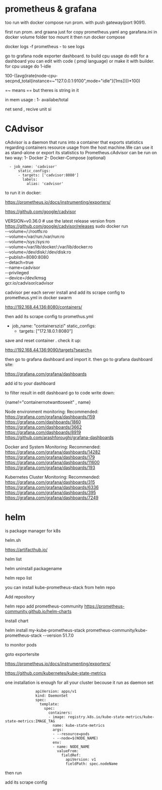 
# prometheus & grafana


too run with docker compose run prom. with push gateway(port 9091). 

first run prom. and graana just for copy prometheus.yaml ang garafana.ini in docker volume folder too  mount it then run docker compose


docker logs -f prometheus  - to see logs




go to grafana node exporter dashboard. to build cpu usage do edit for a dashboard you can edit with code ( pmql language) or make it with builder. for cpu usage do 1-idle

100-((avg(irate(node-cpu-secpnd_total{instance=~"127.0.0.1:9100",mode="idle"}[1ms])))*100)

=~ means == but theres is string in it

in mem usage : 1- availabe/total

net send , recive unit si






# CAdvisor

cAdvisor is a daemon that runs into a container that exports statistics regarding containers resource usage from the host machine.We can use it as stand-alone or export its statistics to Prometheus.cAdvisor can be run on two way:
1- Docker
2- Docker-Compose (optional)


      - job_name: 'cadvisor'
          static_configs:
          - targets: ['cadvisor:8080']
            labels:
              alias: 'cadvisor'
      

to run it in docker:


https://prometheus.io/docs/instrumenting/exporters/


https://github.com/google/cadvisor


VERSION=v0.36.0 # use the latest release version from https://github.com/google/cadvisor/releases
sudo docker run \
  --volume=/:/rootfs:ro \
  --volume=/var/run:/var/run:ro \
  --volume=/sys:/sys:ro \
  --volume=/var/lib/docker/:/var/lib/docker:ro \
  --volume=/dev/disk/:/dev/disk:ro \
  --publish=8080:8080 \
  --detach=true \
  --name=cadvisor \
  --privileged \
  --device=/dev/kmsg \
  gcr.io/cadvisor/cadvisor


cadvisor per each server install and add its scrape config to prometheus.yml in docker swarm


http://192.168.44.136:8080/containers/

then add its scrape config to promethus.yml

  - job_name: "containerszizi"
    static_configs:
      - targets: ["172.18.0.1:8080"]



save and reset container . check it up:

http://192.168.44.136:9090/targets?search=


then go to grafana dashboard and import it. then go to grafana dashboard site:

https://grafana.com/grafana/dashboards


add id to your dashboard


to filter result in edit dashboard go to code write down:

{name!="containernotwanttoseeit" , name}



Node environment monitoring:
Recommended: https://grafana.com/grafana/dashboards/159 
https://grafana.com/dashboards/1860 
https://grafana.com/dashboards/3662 
https://grafana.com/dashboards/8919 
https://github.com/arashforoughi/grafana-dashboards



Docker and System Monitoring:
Recommended: https://grafana.com/grafana/dashboards/14282 
https://grafana.com/grafana/dashboards/179 
https://grafana.com/grafana/dashboards/11600 
https://grafana.com/grafana/dashboards/193 




Kubernetes Cluster Monitoring:
Recommended: https://grafana.com/grafana/dashboards/315 
https://grafana.com/grafana/dashboards/6336 
https://grafana.com/grafana/dashboards/395 
https://grafana.com/grafana/dashboards/7249 








# helm

is package manager for k8s

helm.sh

https://artifacthub.io/

  
helm list

helm uninstall packagename


helm repo list

you can install kube-prometheus-stack from helm repo


Add repository

helm repo add prometheus-community https://prometheus-community.github.io/helm-charts

Install chart

helm install my-kube-prometheus-stack prometheus-community/kube-prometheus-stack --version 51.7.0


to monitor pods

goto exportersite

https://prometheus.io/docs/instrumenting/exporters/

https://github.com/kubernetes/kube-state-metrics


one installation is enough for all your cluster becouse it run as daemon set



                  apiVersion: apps/v1
                  kind: DaemonSet
                  spec:
                    template:
                      spec:
                        containers:
                        - image: registry.k8s.io/kube-state-metrics/kube-state-metrics:IMAGE_TAG
                          name: kube-state-metrics
                          args:
                          - --resource=pods
                          - --node=$(NODE_NAME)
                          env:
                          - name: NODE_NAME
                            valueFrom:
                              fieldRef:
                                apiVersion: v1
                                fieldPath: spec.nodeName



then run  


add its scrape config
              









  












